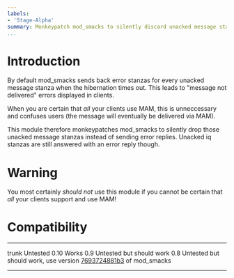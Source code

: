 ```yaml
---
labels:
- 'Stage-Alpha'
summary: Monkeypatch mod_smacks to silently discard unacked message stanzas when a hibernation times out
...
```


Introduction
============

By default mod_smacks sends back error stanzas for every unacked message
stanza when the hibernation times out.
This leads to "message not delivered" errors displayed in clients.

When you are certain that *all* your clients use MAM, this is unneccessary and
confuses users (the message will eventually be delivered via MAM).

This module therefore monkeypatches mod_smacks to silently drop those
unacked message stanzas instead of sending error replies.
Unacked iq stanzas are still answered with an error reply though.

Warning
=======

You most certainly *should not* use this module if you cannot be certain
that *all* your clients support and use MAM!

Compatibility
=============

  ----- -------------------------------------------------------------------
  trunk Untested
  0.10  Works
  0.9   Untested but should work
  0.8   Untested but should work, use version [7693724881b3] of mod_smacks
  ----- -------------------------------------------------------------------

[7693724881b3]: //hg.prosody.im/prosody-modules/raw-file/7693724881b3/mod_smacks/mod_smacks.lua
